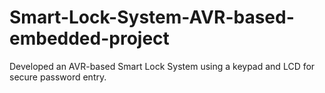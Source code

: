 # Smart-Lock-System-AVR-based-embedded-project
Developed an AVR-based Smart Lock System using a keypad and LCD for secure password entry. 
